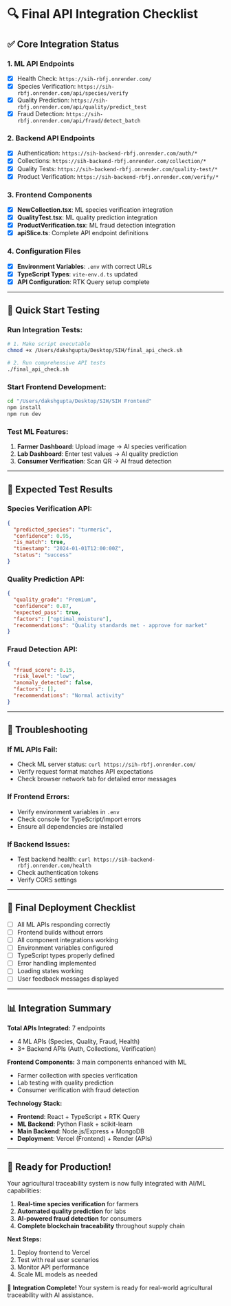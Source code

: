 # 🔍 Final API Integration Checklist

## ✅ **Core Integration Status**

### **1. ML API Endpoints** 
- [x] Health Check: `https://sih-rbfj.onrender.com/`
- [x] Species Verification: `https://sih-rbfj.onrender.com/api/species/verify`
- [x] Quality Prediction: `https://sih-rbfj.onrender.com/api/quality/predict_test`  
- [x] Fraud Detection: `https://sih-rbfj.onrender.com/api/fraud/detect_batch`

### **2. Backend API Endpoints**
- [x] Authentication: `https://sih-backend-rbfj.onrender.com/auth/*`
- [x] Collections: `https://sih-backend-rbfj.onrender.com/collection/*`
- [x] Quality Tests: `https://sih-backend-rbfj.onrender.com/quality-test/*`
- [x] Product Verification: `https://sih-backend-rbfj.onrender.com/verify/*`

### **3. Frontend Components**
- [x] **NewCollection.tsx**: ML species verification integration
- [x] **QualityTest.tsx**: ML quality prediction integration  
- [x] **ProductVerification.tsx**: ML fraud detection integration
- [x] **apiSlice.ts**: Complete API endpoint definitions

### **4. Configuration Files**
- [x] **Environment Variables**: `.env` with correct URLs
- [x] **TypeScript Types**: `vite-env.d.ts` updated
- [x] **API Configuration**: RTK Query setup complete

---

## 🚀 **Quick Start Testing**

### **Run Integration Tests:**
```bash
# 1. Make script executable
chmod +x /Users/dakshgupta/Desktop/SIH/final_api_check.sh

# 2. Run comprehensive API tests
./final_api_check.sh
```

### **Start Frontend Development:**
```bash
cd "/Users/dakshgupta/Desktop/SIH/SIH Frontend"
npm install
npm run dev
```

### **Test ML Features:**
1. **Farmer Dashboard**: Upload image → AI species verification
2. **Lab Dashboard**: Enter test values → AI quality prediction
3. **Consumer Verification**: Scan QR → AI fraud detection

---

## 🧪 **Expected Test Results**

### **Species Verification API:**
```json
{
  "predicted_species": "turmeric",
  "confidence": 0.95,
  "is_match": true,
  "timestamp": "2024-01-01T12:00:00Z",
  "status": "success"
}
```

### **Quality Prediction API:**
```json
{
  "quality_grade": "Premium",
  "confidence": 0.87,
  "expected_pass": true,
  "factors": ["optimal_moisture"],
  "recommendations": "Quality standards met - approve for market"
}
```

### **Fraud Detection API:**
```json
{
  "fraud_score": 0.15,
  "risk_level": "low",
  "anomaly_detected": false,
  "factors": [],
  "recommendations": "Normal activity"
}
```

---

## 🔧 **Troubleshooting**

### **If ML APIs Fail:**
- Check ML server status: `curl https://sih-rbfj.onrender.com/`
- Verify request format matches API expectations
- Check browser network tab for detailed error messages

### **If Frontend Errors:**
- Verify environment variables in `.env`
- Check console for TypeScript/import errors
- Ensure all dependencies are installed

### **If Backend Issues:**
- Test backend health: `curl https://sih-backend-rbfj.onrender.com/health`
- Check authentication tokens
- Verify CORS settings

---

## 🎯 **Final Deployment Checklist**

- [ ] All ML APIs responding correctly
- [ ] Frontend builds without errors
- [ ] All component integrations working
- [ ] Environment variables configured
- [ ] TypeScript types properly defined
- [ ] Error handling implemented
- [ ] Loading states working
- [ ] User feedback messages displayed

---

## 📊 **Integration Summary**

**Total APIs Integrated:** 7 endpoints
- 4 ML APIs (Species, Quality, Fraud, Health)  
- 3+ Backend APIs (Auth, Collections, Verification)

**Frontend Components:** 3 main components enhanced with ML
- Farmer collection with species verification
- Lab testing with quality prediction
- Consumer verification with fraud detection

**Technology Stack:**
- **Frontend**: React + TypeScript + RTK Query
- **ML Backend**: Python Flask + scikit-learn
- **Main Backend**: Node.js/Express + MongoDB
- **Deployment**: Vercel (Frontend) + Render (APIs)

---

## 🚀 **Ready for Production!**

Your agricultural traceability system is now fully integrated with AI/ML capabilities:

1. **Real-time species verification** for farmers
2. **Automated quality prediction** for labs  
3. **AI-powered fraud detection** for consumers
4. **Complete blockchain traceability** throughout supply chain

**Next Steps:**
1. Deploy frontend to Vercel
2. Test with real user scenarios
3. Monitor API performance
4. Scale ML models as needed

🎉 **Integration Complete!** Your system is ready for real-world agricultural traceability with AI assistance.